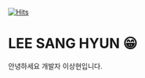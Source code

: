 [![Hits](https://hits.seeyoufarm.com/api/count/incr/badge.svg?url=https%3A%2F%2Fgithub.com%2FSangtriever&count_bg=%23000000&title_bg=%23555555&icon=&icon_color=%23E7E7E7&title=hits&edge_flat=false)](https://hits.seeyoufarm.com)
# LEE SANG HYUN 😁  


안녕하세요 개발자 이상현입니다.
